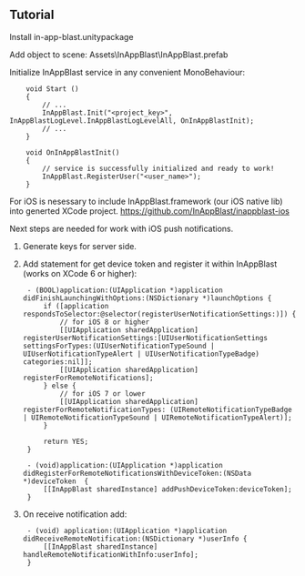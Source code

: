 ## Tutorial

Install in-app-blast.unitypackage

Add object to scene: Assets\InAppBlast\InAppBlast.prefab

Initialize InAppBlast service in any convenient MonoBehaviour: 

		void Start ()
		{
			// ...
			InAppBlast.Init("<project_key>", InAppBlastLogLevel.InAppBlastLogLevelAll, OnInAppBlastInit);
			// ...
		}

		void OnInAppBlastInit()
		{
			// service is successfully initialized and ready to work!
			InAppBlast.RegisterUser("<user_name>");
		}

For iOS is nesessary to include InAppBlast.framework (our iOS native lib) into generted XCode project.
https://github.com/InAppBlast/inappblast-ios

Next steps are needed for work with iOS push notifications.

1. Generate keys for server side.
2. Add statement for get device token and register it within InAppBlast (works on XCode 6 or higher):

		- (BOOL)application:(UIApplication *)application didFinishLaunchingWithOptions:(NSDictionary *)launchOptions {
			if ([application respondsToSelector:@selector(registerUserNotificationSettings:)]) {
				// for iOS 8 or higher
				[[UIApplication sharedApplication] registerUserNotificationSettings:[UIUserNotificationSettings settingsForTypes:(UIUserNotificationTypeSound | UIUserNotificationTypeAlert | UIUserNotificationTypeBadge) categories:nil]];
				[[UIApplication sharedApplication] registerForRemoteNotifications];
			} else {
				// for iOS 7 or lower
				[[UIApplication sharedApplication] registerForRemoteNotificationTypes: (UIRemoteNotificationTypeBadge | UIRemoteNotificationTypeSound | UIRemoteNotificationTypeAlert)];
			}

			return YES;
		}

		- (void)application:(UIApplication *)application didRegisterForRemoteNotificationsWithDeviceToken:(NSData *)deviceToken  {
			[[InAppBlast sharedInstance] addPushDeviceToken:deviceToken];
		}

3. On receive notification add:

		- (void) application:(UIApplication *)application didReceiveRemoteNotification:(NSDictionary *)userInfo {
			[[InAppBlast sharedInstance] handleRemoteNotificationWithInfo:userInfo];
		}
